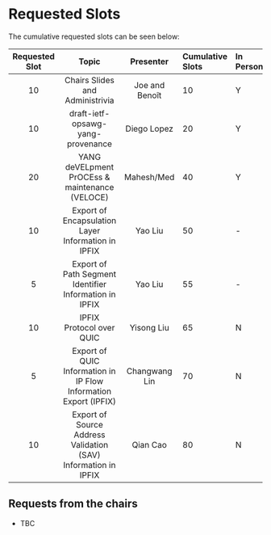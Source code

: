 # Requested Slots

The cumulative requested slots can be seen below:

| Requested Slot          | Topic              |  Presenter | Cumulative Slots   | In Person?   | Adopted?  | Discussed? | Granted Status|
|:-------------:|:-----------------:|:-----:|:----------------|:--------|:--------|:--------|:--------|
| 10  | Chairs Slides and Administrivia | Joe and Benoît | 10 | Y | N/A | N/A | Y |
| 10  | draft-ietf-opsawg-yang-provenance | Diego Lopez | 20 | Y | Y | Y |   |
| 20  | YANG deVELpment PrOCEss & maintenance (VELOCE) | Mahesh/Med | 40 | Y | N | Y | - |
| 10  | Export of Encapsulation Layer Information in IPFIX |Yao Liu | 50 | - | Y | Y | - |
| 5   | Export of Path Segment Identifier Information in IPFIX |Yao Liu | 55 | - | Y | Y | - |
| 10  | IPFIX Protocol over QUIC | Yisong Liu | 65 | N | N | Y | - |
| 5   | Export of QUIC Information in IP Flow Information Export (IPFIX) | Changwang Lin | 70 | N | N | Y | - |
| 10  | Export of Source Address Validation (SAV) Information in IPFIX | Qian Cao | 80 | N | N | N | - |


## Requests from the chairs

* TBC
